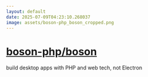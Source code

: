```yaml
---
layout: default
date: 2025-07-09T04:23:10.268037
image: assets/boson-php_boson_cropped.png
---
```


# [boson-php/boson](https://github.com/boson-php/boson)

build desktop apps with PHP and web tech, not Electron
